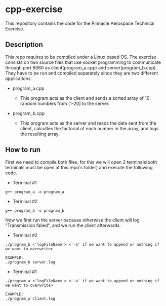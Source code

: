 # cpp-exercise
This repository contains the code for the Pinnacle Aerospace Technical Exercise.

## Description
This repo requires to be compiled under a Linux based OS. The exercise consists on two source files that use socket programming to communicate through port 8080 as client(program_a.cpp) and server(program_b.cpp). They have to be run and compiled separately since they are two different applications.
* program_a.cpp
   - This program acts as the client and sends a sorted array of 10 random numbers from [1-20] to the server.

* program_b.cpp
   - This program acts as the server and reads the data sent from the client, calcultes the factorial of each number in the array, and logs the resulting array.

## How to run
First we need to compile both files, for this we will open 2 terminals(both terminals must be open at this repo's folder) and execute the following code.
* Terminal #1
```
g++ program_a -o program_a
```
* Terminal #2
```
g++ program_b -o program_b
```

Now we first run the server because otherwise the client will log "Transmission failed", and we run the client afterwards.
* Terminal #2
```
./program_b <'logFileName'> <'-a' if we want to append or nothing if we want to overwrite>

EXAMPLE:
./program_b server.log 
```
* Terminal #1
```
./program_a <'logFileName'> <'-a' if we want to append or nothing if we want to overwrite>

EXAMPLE:
./program_a client.log
```

